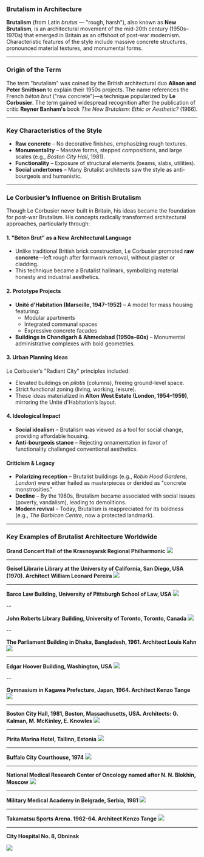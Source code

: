 ### **Brutalism in Architecture**  

**Brutalism** (from Latin *brutus* — "rough, harsh"), also known as **New Brutalism**, is an architectural movement of the mid-20th century (1950s–1970s) that emerged in Britain as an offshoot of post-war modernism. Characteristic features of the style include massive concrete structures, pronounced material textures, and monumental forms.  

---  

### **Origin of the Term**  
The term "brutalism" was coined by the British architectural duo **Alison and Peter Smithson** to explain their 1950s projects. The name references the French *béton brut* ("raw concrete")—a technique popularized by **Le Corbusier**. The term gained widespread recognition after the publication of critic **Reyner Banham's** book *The New Brutalism: Ethic or Aesthetic?* (1966).  

---  

### **Key Characteristics of the Style**  
- **Raw concrete** – No decorative finishes, emphasizing rough textures.  
- **Monumentality** – Massive forms, stepped compositions, and large scales (e.g., *Boston City Hall*, 1981).  
- **Functionality** – Exposure of structural elements (beams, slabs, utilities).  
- **Social undertones** – Many Brutalist architects saw the style as anti-bourgeois and humanistic.  

---  

### **Le Corbusier’s Influence on British Brutalism**  

Though Le Corbusier never built in Britain, his ideas became the foundation for post-war Brutalism. His concepts radically transformed architectural approaches, particularly through:  

#### **1. "Béton Brut" as a New Architectural Language**  
- Unlike traditional British brick construction, Le Corbusier promoted **raw concrete**—left rough after formwork removal, without plaster or cladding.  
- This technique became a Brutalist hallmark, symbolizing material honesty and industrial aesthetics.  

#### **2. Prototype Projects**  
- **Unité d'Habitation (Marseille, 1947–1952)** – A model for mass housing featuring:  
  - Modular apartments  
  - Integrated communal spaces  
  - Expressive concrete facades  
- **Buildings in Chandigarh & Ahmedabad (1950s–60s)** – Monumental administrative complexes with bold geometries.  

#### **3. Urban Planning Ideas**  
Le Corbusier’s "Radiant City" principles included:  
- Elevated buildings on *pilotis* (columns), freeing ground-level space.  
- Strict functional zoning (living, working, leisure).  
- These ideas materialized in **Alton West Estate (London, 1954–1959)**, mirroring the Unité d'Habitation’s layout.  

#### **4. Ideological Impact**  
- **Social idealism** – Brutalism was viewed as a tool for social change, providing affordable housing.  
- **Anti-bourgeois stance** – Rejecting ornamentation in favor of functionality challenged conventional aesthetics.  

#### **Criticism & Legacy**  
- **Polarizing reception** – Brutalist buildings (e.g., *Robin Hood Gardens, London*) were either hailed as masterpieces or derided as "concrete monstrosities."  
- **Decline** – By the 1980s, Brutalism became associated with social issues (poverty, vandalism), leading to demolitions.  
- **Modern revival** – Today, Brutalism is reappreciated for its boldness (e.g., *The Barbican Centre*, now a protected landmark).  

---  

### **Key Examples of Brutalist Architecture Worldwide**  

**Grand Concert Hall of the Krasnoyarsk Regional Philharmonic**
<img src="https://upload.wikimedia.org/wikipedia/commons/thumb/2/2a/Krasnoyarsk_Regional_Philharmonic%2C_the_Grand_Concert_Hall.jpg/960px-Krasnoyarsk_Regional_Philharmonic%2C_the_Grand_Concert_Hall.jpg?20150715084100"/>

---

**Geisel Librarie Library at the University of California, San Diego, USA (1970). Architect William Leonard Pereira**
<img src="https://avatars.dzeninfra.ru/get-zen_doc/1347728/pub_5c573ae60f810000ad8ca680_5c573dd2c7f75d00adc64d78/scale_1200"/>

---

**Barco Law Building, University of Pittsburgh School of Law, USA**
<img src="https://upload.wikimedia.org/wikipedia/commons/thumb/3/35/BarcoSummer.jpg/960px-BarcoSummer.jpg?20080703143658"/>

--

**John Roberts Library Building, University of Toronto, Toronto, Canada**
<img src="https://upload.wikimedia.org/wikipedia/commons/3/33/Robarts_front_750px.jpg?20060916095020"/>

--

**The Parliament Building in Dhaka, Bangladesh, 1961. Architect Louis Kahn**
<img src="https://upload.wikimedia.org/wikipedia/commons/thumb/9/9b/Jatiyo_Sangshad_Bhaban%2C_Dhaka_%282%29.jpg/960px-Jatiyo_Sangshad_Bhaban%2C_Dhaka_%282%29.jpg?20070403092525"/>

---

**Edgar Hoover Building, Washington, USA**
<img src="https://live.staticflickr.com/3392/3229587455_6b9c00acf6_b.jpg"/>

--

**Gymnasium in Kagawa Prefecture, Japan, 1964. Architect Kenzo Tange**
<img src="https://upload.wikimedia.org/wikipedia/commons/a/aa/Takamatsukagawa_Gymnasium1.JPG?20100117070007"/>

---

**Boston City Hall, 1981, Boston, Massachusetts, USA. Architects: G. Kalman, M. McKinley, E. Knowles**
<img src="https://upload.wikimedia.org/wikipedia/commons/thumb/0/0d/Boston_City_Hall_2004.jpg/960px-Boston_City_Hall_2004.jpg?20090618072747"/>

---

**Pirita Marina Hotel, Tallinn, Estonia**
<img src="https://upload.wikimedia.org/wikipedia/commons/thumb/4/49/Regati_pst_brutalist_building.jpg/960px-Regati_pst_brutalist_building.jpg?20250410114914"/>

---

**Buffalo City Courthouse, 1974**
<img src="https://i.pinimg.com/originals/71/26/cc/7126cc44a151918cc469ce5b09f04179.jpg"/>

---

**National Medical Research Center of Oncology named after N. N. Blokhin, Moscow**
<img src="https://kherson-news.ru/img/20230309/b49ea46c71023ac1b170fadcf64deada_o.jpg"/>

---

**Military Medical Academy in Belgrade, Serbia, 1981**
<img src="https://upload.wikimedia.org/wikipedia/commons/thumb/4/4e/Zgrada_VMA_%281%29.jpg/800px-Zgrada_VMA_%281%29.jpg?20161020203316"/>

---

**Takamatsu Sports Arena. 1962-64. Architect Kenzo Tange**
<img src="https://upload.wikimedia.org/wikipedia/commons/thumb/c/c9/Tange_Takamatsu-1979.jpg/960px-Tange_Takamatsu-1979.jpg?20160927165142"/>

---

**City Hospital No. 8, Obninsk**

<img src="https://upload.wikimedia.org/wikipedia/commons/0/03/%D0%93%D0%BE%D1%80%D0%BE%D0%B4%D1%81%D0%BA%D0%B0%D1%8F_%D0%91%D0%BE%D0%BB%D1%8C%D0%BD%D0%B8%D1%86%D0%B0_8_%D0%9E%D0%B1%D0%BD%D0%B8%D0%BD%D1%81%D0%BA.jpg?20220709190804"/>
